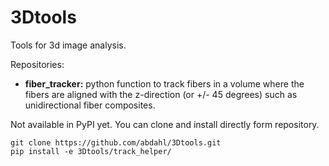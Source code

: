 # 3Dtools
Tools for 3d image analysis.

Repositories:
- **fiber_tracker:** python function to track fibers in a volume where the fibers are aligned with the z-direction (or +/- 45 degrees) such as unidirectional fiber composites.

Not available in PyPI yet. You can clone and install directly form repository.
```
git clone https://github.com/abdahl/3Dtools.git
pip install -e 3Dtools/track_helper/
```
